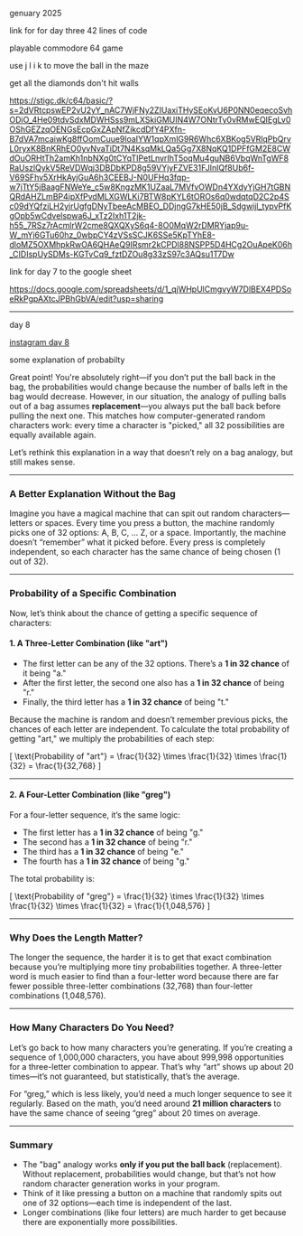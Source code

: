genuary 2025

link for for day three 42 lines of code

playable commodore 64 game

use j l i k to move the ball in the maze

get all the diamonds don't hit walls

https://stigc.dk/c64/basic/?s=2dVRtcpswEP2vU2yY_nAC7WjFNy2ZIUaxiTHySEoKvU6P0NN0eqecoSvhODiO_4He09tdvSdxMDWHSss9mLXSkiGMUIN4W7ONtrTy0vRMwEQIEgLv0OShGEZzqOENGsEcpGxZApNfZikcdDfY4PXfn-B7dVA7mcaiwKg8ffOomCuue9loaIYW1qpXmlG9R6Whc6XBKog5VRlqPbQrvL0ryxK8BnKRhEO0yvNvaTiDt7N4KsqMkLQa5Gg7X8NqKQ1DPFfGM2E8CWdOuORHtTh2amKh1nbNXg0tCYqTIPetLnvrIhT5oqMu4guNB6VbqWnTgWF8RaUszlQykV5ReVDWqj3DBDbKPD8g59VYjyFZVE31FJInlQf8Ub6f-V69SFhv5XrHkAyjGuA6h3CEEBJ-N0UFHq3fqp-w7jTtY5jBaagFNWeYe_c5w8KngzMK1UZaaL7MVfvOWDn4YXdyYjGH7tGBNQRdAHZLmBP4ipXfPvdMLXGWLKi7BTW8pKYL6tOROs6q0wdqtqD2C2p4Sc09dYQfziLH2yirUgfgDNyTbeeAcMBEO_DDjngG7kHE50jB_Sdgwijl_typvPfKgOpb5wCdvelspwa6J_xTz2Ixh1T2jk-h55_7RSz7rAcmlrW2cme8QXQXyS6q4-8O0MqW2rDMRYjap9u-W_mYj6GTu60hz_0wbpCY4zVSsSCJK6SSe5KpTYhE8-dloMZ5OXMhpkRwOA6QHAeQ9IRsmr2kCPDl88NSPP5D4HCg2OuApeK06h_CIDIspUySDMs-KGTvCq9_fztDZOu8g33zS97c3AQsu1T7Dw

link for day 7 to the google sheet

https://docs.google.com/spreadsheets/d/1_qjWHpUlCmgvyW7DlBEX4PDSoeRkPgpAXtcJPBhGbVA/edit?usp=sharing

---

day 8

[instagram day 8](https://www.instagram.com/reel/DEjx3veRSsZ/?utm_source=ig_web_copy_link&igsh=MzRlODBiNWFlZA==)

some explanation of probabilty

Great point! You're absolutely right—if you don’t put the ball back in the bag, the probabilities would change because the number of balls left in the bag would decrease. However, in our situation, the analogy of pulling balls out of a bag assumes **replacement**—you always put the ball back before pulling the next one. This matches how computer-generated random characters work: every time a character is "picked," all 32 possibilities are equally available again.

Let’s rethink this explanation in a way that doesn’t rely on a bag analogy, but still makes sense.

---

### **A Better Explanation Without the Bag**

Imagine you have a magical machine that can spit out random characters—letters or spaces. Every time you press a button, the machine randomly picks one of 32 options: A, B, C, ... Z, or a space. Importantly, the machine doesn’t “remember” what it picked before. Every press is completely independent, so each character has the same chance of being chosen (1 out of 32).

---

### **Probability of a Specific Combination**

Now, let’s think about the chance of getting a specific sequence of characters:

#### **1. A Three-Letter Combination (like "art")**

- The first letter can be any of the 32 options. There’s a **1 in 32 chance** of it being "a."
- After the first letter, the second one also has a **1 in 32 chance** of being "r."
- Finally, the third letter has a **1 in 32 chance** of being "t."

Because the machine is random and doesn’t remember previous picks, the chances of each letter are independent. To calculate the total probability of getting "art," we multiply the probabilities of each step:

\[
\text{Probability of "art"} = \frac{1}{32} \times \frac{1}{32} \times \frac{1}{32} = \frac{1}{32,768}
\]

---

#### **2. A Four-Letter Combination (like "greg")**

For a four-letter sequence, it’s the same logic:

- The first letter has a **1 in 32 chance** of being "g."
- The second has a **1 in 32 chance** of being "r."
- The third has a **1 in 32 chance** of being "e."
- The fourth has a **1 in 32 chance** of being "g."

The total probability is:

\[
\text{Probability of "greg"} = \frac{1}{32} \times \frac{1}{32} \times \frac{1}{32} \times \frac{1}{32} = \frac{1}{1,048,576}
\]

---

### **Why Does the Length Matter?**

The longer the sequence, the harder it is to get that exact combination because you’re multiplying more tiny probabilities together. A three-letter word is much easier to find than a four-letter word because there are far fewer possible three-letter combinations (32,768) than four-letter combinations (1,048,576).

---

### **How Many Characters Do You Need?**

Let’s go back to how many characters you’re generating. If you’re creating a sequence of 1,000,000 characters, you have about 999,998 opportunities for a three-letter combination to appear. That’s why “art” shows up about 20 times—it’s not guaranteed, but statistically, that’s the average.

For “greg,” which is less likely, you’d need a much longer sequence to see it regularly. Based on the math, you’d need around **21 million characters** to have the same chance of seeing “greg” about 20 times on average.

---

### **Summary**

- The "bag" analogy works **only if you put the ball back** (replacement). Without replacement, probabilities would change, but that’s not how random character generation works in your program.
- Think of it like pressing a button on a machine that randomly spits out one of 32 options—each time is independent of the last.
- Longer combinations (like four letters) are much harder to get because there are exponentially more possibilities.
